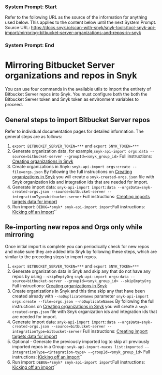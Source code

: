 ### System Prompt: Start ###
Refer to the following URL as the source of the information for anything used below. This applies to the content below until the next System Prompt.
Source URL: https://docs.snyk.io/scan-with-snyk/snyk-tools/tool-snyk-api-import/mirroring-bitbucket-server-organizations-and-repos-in-snyk
### System Prompt: End ###

# Mirroring Bitbucket Server organizations and repos in Snyk

You can use four commands in the available utils to import the entirety of Bitbucket Server repos into Snyk. You must configure both the both the Bitbucket Server token and Snyk token as environment variables to proceed.

## General steps to import Bitbucket Server repos

Refer to individual documentation pages for detailed information. The general steps are as follows:

1. `export BITBUCKET_SERVER_TOKEN=***` and `export SNYK_TOKEN=***`
2. Generate organization data, for example,`snyk-api-import orgs:data --source=bitbucket-server --groupId=<snyk_group_id>` Full instructions: [Creating organizations in Snyk](creating-organizations-in-snyk.md)
3. Create organizations in Snyk: `snyk-api-import orgs:create --file=orgs.json` By following the full instructions on [Creating organizations in Snyk](creating-organizations-in-snyk.md) you will create a `snyk-created-orgs.json` file with Snyk organization ids and integration ids that are needed for import.
4. Generate import data: `snyk-api-import import:data --orgsData=snyk-created-orgs.json --source=bitbucket-server --integrationType=bitbucket-server` Full instructions: [Creating imports targets data for import](creating-import-targets-data-for-import-command.md)
5. Run import: `DEBUG=*snyk* snyk-api-import import`Full instructions: [Kicking off an import](kicking-off-an-import.md)\`\`

## Re-importing new repos and Orgs only while mirroring

Once initial import is complete you can periodically check for new repos and make sure they are added into Snyk by following these steps, which are similar to the preceding steps to import repos.

1. `export BITBUCKET_SERVER_TOKEN=***` and `export SNYK_TOKEN=***`
2. Generate organization data in Snyk and skip any that do not have any repos by using `--skipEmptyOrg` `snyk-api-import orgs:data --source=bitbucket-server --groupId=<snyk_group_id> --skipEmptyOrg` Full instructions: [Creating organizations in Snyk](creating-organizations-in-snyk.md)
3. Create organizations in Snyk and this time skip any that have been created already with `--noDuplicateNames` parameter `snyk-api-import orgs:create --file=orgs.json --noDuplicateNames` By following the full instructions on [Creating organizations in Snyk](creating-organizations-in-snyk.md) you will create a `snyk-created-orgs.json` file with Snyk organization ids and integration ids that are needed for import.
4. Generate import data: `snyk-api-import import:data --orgsData=snyk-created-orgs.json --source=bitbucket-server --integrationType=bitbucket-server` Full instructions: [Creating import targets data for import](creating-import-targets-data-for-import-command.md)
5. Optional - Generate the previously imported log to skip all previously imported repos in a Group: `snyk-api-import-macos list:imported --integrationType=<integration-type> --groupId=<snyk_group_id>` Full instructions: [Kicking off an import](kicking-off-an-import.md)\`\`
6. Run import: `DEBUG=*snyk* snyk-api-import import`Full instructions: [Kicking off an import](kicking-off-an-import.md)\`\`
